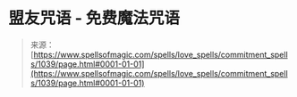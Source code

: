 <!--yml

类别：未分类

日期：2024年06月12日 18:33:45

-->

# 盟友咒语 - 免费魔法咒语

> 来源：[https://www.spellsofmagic.com/spells/love_spells/commitment_spells/1039/page.html#0001-01-01](https://www.spellsofmagic.com/spells/love_spells/commitment_spells/1039/page.html#0001-01-01)
